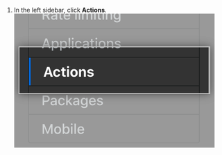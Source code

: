 1. In the left sidebar, click **Actions**.
![Actions tab in the settings sidebar](/assets/images/enterprise/management-console/sidebar-actions.png)
